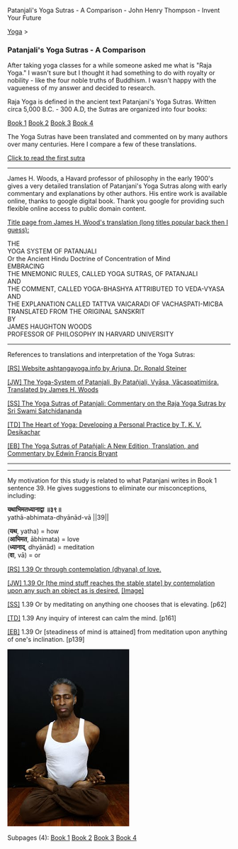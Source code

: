 Patanjali's Yoga Sutras - A Comparison - John Henry Thompson - Invent Your Future   
    

[Yoga](../yoga.md)‎ > ‎

### Patanjali's Yoga Sutras - A Comparison

After taking yoga classes for a while someone asked me what is "Raja Yoga." I wasn't sure but I thought it had something to do with royalty or nobility - like the four noble truths of Buddhism. I wasn't happy with the vagueness of my answer and decided to research.  
  
Raja Yoga is defined in the ancient text Patanjani's Yoga Sutras. Written circa 5,000 B.C. - 300 A.D, the Sutras are organized into four books:  
  
[Book 1](patanjani/book-1.md) [Book 2](patanjani/book-2.md) [Book 3](patanjani/book-3.md) [Book 4](patanjani/book-4.md)  
  
The Yoga Sutras have been translated and commented on by many authors over many centuries. Here I compare a few of these translations.  
  

[Click to read the first sutra](patanjani/book-1/11.md)  
  

* * *

James H. Woods, a Havard professor of philosophy in the early 1900's gives a very detailed translation of Patanjani's Yoga Sutras along with early commentary and explanations by other authors. His entire work is available online, thanks to google digital book. Thank you google for providing such flexible online access to public domain content.  
  
[Title page from James H. Wood's translation (long titles popular back then I guess):](http://books.google.com/books?id=YzFImjtOxUwC&pg=PR3&ci=20%2C54%2C931%2C809&source=bookclip)  

  
THE  
YOGA SYSTEM OF PATANJALI  
Or the Ancient Hindu Doctrine of Concentration of Mind  
EMBRACING  
THE MNEMONIC RULES, CALLED YOGA SUTRAS, OF PATANJALI  
AND  
THE COMMENT, CALLED YOGA-BHASHYA ATTRIBUTED TO VEDA-VYASA  
AND  
THE EXPLANATION CALLED TATTVA VAICARADl OF VACHASPATI-MICBA  
TRANSLATED FROM THE ORIGINAL SANSKRIT  
BY  
JAMES HAUGHTON WOODS  
PROFESSOR OF PHILOSOPHY IN HARVARD UNIVERSITY  
  

* * *

  
References to translations and interpretation of the Yoga Sutras:  
  
[\[RS\] Website ashtangayoga.info by Arjuna, Dr. Ronald Steiner](http://www.ashtangayoga.info/philosophy/yoga-sutra-patanjali/)  
  
[\[JW\] The Yoga-System of Patanjali, By Patañjali, Vyāsa, Vācaspatimiśra. Translated by James H. Woods](http://books.google.com/books?id=YzFImjtOxUwC)  
  
[\[SS\] The Yoga Sutras of Patanjali: Commentary on the Raja Yoga Sutras by Sri Swami Satchidananda](http://www.amazon.com/Yoga-Sutras-Patanjali-Commentary-Satchidananda/dp/0932040381)  
  
[\[TD\] The Heart of Yoga: Developing a Personal Practice by T. K. V. Desikachar](http://www.amazon.com/Heart-Yoga-Developing-Personal-Practice/dp/089281764X/ref=sr_1_5?ie=UTF8&qid=1326228195&sr=8-5)  
  
[\[EB\] The Yoga Sutras of Patañjali: A New Edition, Translation, and Commentary by Edwin Francis Bryant](http://www.amazon.com/Yoga-Sutras-Patanjali-Translation-Commentary/dp/0865477361/ref=sr_1_1?ie=UTF8&s=books&qid=1250508322&sr=1-1)  
  

* * *

  
  

* * *

  

My motivation for this study is related to what Patanjani writes in Book 1 sentence 39. He gives suggestions to eliminate our misconceptions, including:  
  
**यथाभिमतध्यानाद्वा ॥३९॥**  
yathā-abhimata-dhyānād-vā ||39||  
  
(**यथ**, yatha) = how  
(**आभिमत**, ābhimata) = love  
(**ध्यानाद्**, dhyānād) = meditation  
(**वा**, vā) = or  
  
[\[RS\] 1.39 Or through contemplation (dhyana) of love.](http://www.ashtangayoga.info/philosophy/yoga-sutra-patanjali/chapter-1/item/yatha-abhimata-dhyanad-va-39)  
  
[\[JW\] 1.39 Or \[the mind stuff reaches the stable state\] by contemplation upon any such an object as is desired.](http://books.google.com/books?id=YzFImjtOxUwC&pg=PA77&ci=150%2C314%2C699%2C54&source=bookclip) [\[Image\]](http://www.johnhenrythompson.com/yoga/patanjani/Book1-39.png?attredirects=0)  
  
[\[SS\]](http://www.amazon.com/Yoga-Sutras-Patanjali-Commentary-Satchidananda/dp/0932040381) 1.39 Or by meditating on anything one chooses that is elevating. \[p62\]  
  
[\[TD\]](http://www.amazon.com/Heart-Yoga-Developing-Personal-Practice/dp/089281764X/ref=sr_1_5?ie=UTF8&qid=1326228195&sr=8-5) 1.39 Any inquiry of interest can calm the mind. \[p161\]  
  
[\[EB\]](http://www.amazon.com/Yoga-Sutras-Patanjali-Translation-Commentary/dp/0865477361/ref=sr_1_1?ie=UTF8&s=books&qid=1250508322&sr=1-1) 1.39 Or \[steadiness of mind is attained\] from meditation upon anything of one's inclination. \[p139\]  
  

[![](../_/rsrc/1357256041325/yoga/patanjani/eyes-closed-bound2_height=400&width=275.jpg)](http://www.johnhenrythompson.com/yoga/patanjani/eyes-closed-bound2.jpg?attredirects=0)

  

Subpages (4): [Book 1](patanjani/book-1.md) [Book 2](patanjani/book-2.md) [Book 3](patanjani/book-3.md) [Book 4](patanjani/book-4.md)

